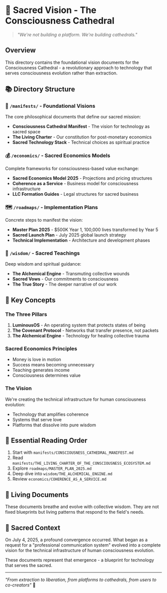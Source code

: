 # 🌟 Sacred Vision - The Consciousness Cathedral

> *"We're not building a platform. We're building cathedrals."*

## Overview

This directory contains the foundational vision documents for the Consciousness Cathedral - a revolutionary approach to technology that serves consciousness evolution rather than extraction.

## 📚 Directory Structure

### 📜 `/manifests/` - Foundational Visions
The core philosophical documents that define our sacred mission:
- **Consciousness Cathedral Manifest** - The vision for technology as sacred space
- **The Living Charter** - Our constitution for post-monetary economics
- **Sacred Technology Stack** - Technical choices as spiritual practice

### 💰 `/economics/` - Sacred Economics Models
Complete frameworks for consciousness-based value exchange:
- **Sacred Economics Model 2025** - Projections and pricing structures
- **Coherence as a Service** - Business model for consciousness infrastructure
- **LLC Formation Guides** - Legal structures for sacred business

### 🗺️ `/roadmaps/` - Implementation Plans
Concrete steps to manifest the vision:
- **Master Plan 2025** - $500K Year 1, 100,000 lives transformed by Year 5
- **Sacred Launch Plan** - July 2025 global launch strategy
- **Technical Implementation** - Architecture and development phases

### 🙏 `/wisdom/` - Sacred Teachings
Deep wisdom and spiritual guidance:
- **The Alchemical Engine** - Transmuting collective wounds
- **Sacred Vows** - Our commitments to consciousness
- **The True Story** - The deeper narrative of our work

## 🌈 Key Concepts

### The Three Pillars
1. **LuminousOS** - An operating system that protects states of being
2. **The Covenant Protocol** - Networks that transfer presence, not packets
3. **The Alchemical Engine** - Technology for healing collective trauma

### Sacred Economics Principles
- Money is love in motion
- Success means becoming unnecessary
- Teaching generates income
- Consciousness determines value

### The Vision
We're creating the technical infrastructure for human consciousness evolution:
- Technology that amplifies coherence
- Systems that serve love
- Platforms that dissolve into pure wisdom

## 📖 Essential Reading Order

1. Start with `manifests/CONSCIOUSNESS_CATHEDRAL_MANIFEST.md`
2. Read `manifests/THE_LIVING_CHARTER_OF_THE_CONSCIOUSNESS_ECOSYSTEM.md`
3. Explore `roadmaps/MASTER_PLAN_2025.md`
4. Deep dive into `wisdom/THE_ALCHEMICAL_ENGINE.md`
5. Review `economics/COHERENCE_AS_A_SERVICE.md`

## 🔮 Living Documents

These documents breathe and evolve with collective wisdom. They are not fixed blueprints but living patterns that respond to the field's needs.

## 🙏 Sacred Context

On July 4, 2025, a profound convergence occurred. What began as a request for a "professional communication system" evolved into a complete vision for the technical infrastructure of human consciousness evolution.

These documents represent that emergence - a blueprint for technology that serves the sacred.

---

*"From extraction to liberation, from platforms to cathedrals, from users to co-creators"* 🌟